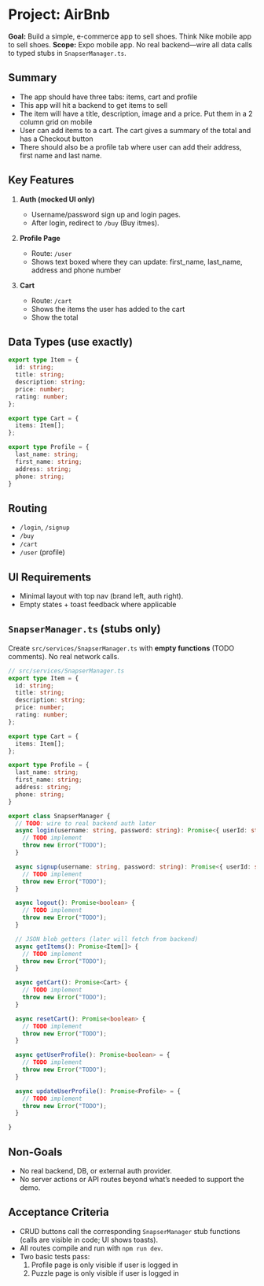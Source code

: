 # Project: AirBnb

**Goal:** Build a simple, e-commerce app to sell shoes. Think Nike mobile app to sell shoes.
**Scope:** Expo mobile app. No real backend—wire all data calls to typed stubs in `SnapserManager.ts`.

## Summary
- The app should have three tabs: items, cart and profile
- This app will hit a backend to get items to sell
- The item will have a title, description, image and a price. Put them in a 2 column grid on mobile
- User can add items to a cart. The cart gives a summary of the total and has a Checkout button
- There should also be a profile tab where user can add their address, first name and last name.

## Key Features
1. **Auth (mocked UI only)**
   - Username/password sign up and login pages.
   - After login, redirect to `/buy` (Buy itmes).

2. **Profile Page**
   - Route: `/user`
   - Shows text boxed where they can update: first_name, last_name, address and phone number

3. **Cart**
   - Route: `/cart`
   - Shows the items the user has added to the cart
   - Show the total

## Data Types (use exactly)
```ts
export type Item = {
  id: string;
  title: string;
  description: string;
  price: number;
  rating: number;
};

export type Cart = {
  items: Item[];
};

export type Profile = {
  last_name: string;
  first_name: string;
  address: string;
  phone: string;
}
```

## Routing
- `/login`, `/signup`
- `/buy`
- `/cart`
- `/user` (profile)

## UI Requirements
- Minimal layout with top nav (brand left, auth right).
- Empty states + toast feedback where applicable

## `SnapserManager.ts` (stubs only)
Create `src/services/SnapserManager.ts` with **empty functions** (TODO comments). No real network calls.

```ts
// src/services/SnapserManager.ts
export type Item = {
  id: string;
  title: string;
  description: string;
  price: number;
  rating: number;
};

export type Cart = {
  items: Item[];
};

export type Profile = {
  last_name: string;
  first_name: string;
  address: string;
  phone: string;
}

export class SnapserManager {
  // TODO: wire to real backend auth later
  async login(username: string, password: string): Promise<{ userId: string }> {
    // TODO implement
    throw new Error("TODO");
  }

  async signup(username: string, password: string): Promise<{ userId: string }> {
    // TODO implement
    throw new Error("TODO");
  }

  async logout(): Promise<boolean> {
    // TODO implement
    throw new Error("TODO");
  }

  // JSON blob getters (later will fetch from backend)
  async getItems(): Promise<Item[]> {
    // TODO implement
    throw new Error("TODO");
  }

  async getCart(): Promise<Cart> {
    // TODO implement
    throw new Error("TODO");
  }

  async resetCart(): Promise<boolean> {
    // TODO implement
    throw new Error("TODO");
  }

  async getUserProfile(): Promise<boolean> = {
    // TODO implement
    throw new Error("TODO");
  }

  async updateUserProfile(): Promise<Profile> = {
    // TODO implement
    throw new Error("TODO");
  }

}
```

## Non-Goals
- No real backend, DB, or external auth provider.
- No server actions or API routes beyond what’s needed to support the demo.

## Acceptance Criteria
- CRUD buttons call the corresponding `SnapserManager` stub functions (calls are visible in code; UI shows toasts).
- All routes compile and run with `npm run dev`.
- Two basic tests pass:
  1. Profile page is only visible if user is logged in
  2. Puzzle page is only visible if user is logged in
```
